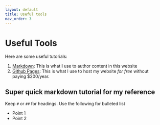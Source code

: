 ```yaml
---
layout: default
title: Useful tools
nav_order: 3
---
```


# Useful Tools

Here are some useful tutorials:

1. [Markdown](https://guides.github.com/features/mastering-markdown/): This is what I use to author content in this website
2. [Github Pages](https://guides.github.com/features/pages/): This is what I use to host my website *for free* without paying $200/year.

## Super quick markdown tutorial for my reference

Keep `#` or `##` for headings. Use the following for bulleted list

* Point 1
* Point 2
